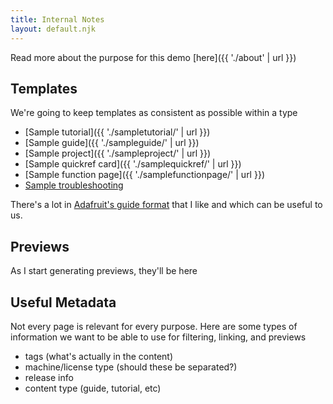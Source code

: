 ```yaml
---
title: Internal Notes
layout: default.njk
---
```


Read more about the purpose for this demo [here]({{ './about' | url }})

## Templates

We're going to keep templates as consistent as possible within a type

- [Sample tutorial]({{ './sampletutorial/' | url }})
- [Sample guide]({{ './sampleguide/' | url }})
- [Sample project]({{ './sampleproject/' | url }})
- [Sample quickref card]({{ './samplequickref/' | url }})
- [Sample function page]({{ './samplefunctionpage/' | url }})
- [Sample troubleshooting](#)




There's a lot in [Adafruit's guide format](https://learn.adafruit.com/collins-lab-midi) that I like and which can be useful to us.

## Previews

As I start generating previews, they'll be here

## Useful Metadata

Not every page is relevant for every purpose. Here are some types of information we want to be able to use for filtering, linking, and previews

- tags (what's actually in the content)
- machine/license type (should these be separated?)
- release info
- content type (guide, tutorial, etc)